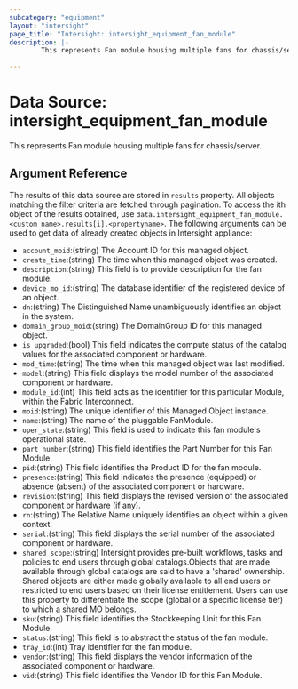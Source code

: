 ```yaml
---
subcategory: "equipment"
layout: "intersight"
page_title: "Intersight: intersight_equipment_fan_module"
description: |-
        This represents Fan module housing multiple fans for chassis/server.

---
```


# Data Source: intersight_equipment_fan_module
This represents Fan module housing multiple fans for chassis/server.
## Argument Reference
The results of this data source are stored in `results` property.
All objects matching the filter criteria are fetched through pagination.
To access the ith object of the results obtained, use `data.intersight_equipment_fan_module.<custom_name>.results[i].<propertyname>`.
The following arguments can be used to get data of already created objects in Intersight appliance:
* `account_moid`:(string) The Account ID for this managed object. 
* `create_time`:(string) The time when this managed object was created. 
* `description`:(string) This field is to provide description for the fan module. 
* `device_mo_id`:(string) The database identifier of the registered device of an object. 
* `dn`:(string) The Distinguished Name unambiguously identifies an object in the system. 
* `domain_group_moid`:(string) The DomainGroup ID for this managed object. 
* `is_upgraded`:(bool) This field indicates the compute status of the catalog values for the associated component or hardware. 
* `mod_time`:(string) The time when this managed object was last modified. 
* `model`:(string) This field displays the model number of the associated component or hardware. 
* `module_id`:(int) This field acts as the identifier for this particular Module, within the Fabric Interconnect. 
* `moid`:(string) The unique identifier of this Managed Object instance. 
* `name`:(string) The name of the pluggable FanModule. 
* `oper_state`:(string) This field is used to indicate this fan module's operational state. 
* `part_number`:(string) This field identifies the Part Number for this Fan Module. 
* `pid`:(string) This field identifies the Product ID for the fan module. 
* `presence`:(string) This field indicates the presence (equipped) or absence (absent) of the associated component or hardware. 
* `revision`:(string) This field displays the revised version of the associated component or hardware (if any). 
* `rn`:(string) The Relative Name uniquely identifies an object within a given context. 
* `serial`:(string) This field displays the serial number of the associated component or hardware. 
* `shared_scope`:(string) Intersight provides pre-built workflows, tasks and policies to end users through global catalogs.Objects that are made available through global catalogs are said to have a 'shared' ownership. Shared objects are either made globally available to all end users or restricted to end users based on their license entitlement. Users can use this property to differentiate the scope (global or a specific license tier) to which a shared MO belongs. 
* `sku`:(string) This field identifies the Stockkeeping Unit for this Fan Module. 
* `status`:(string) This field is to abstract the status of the fan module. 
* `tray_id`:(int) Tray identifier for the fan module. 
* `vendor`:(string) This field displays the vendor information of the associated component or hardware. 
* `vid`:(string) This field identifies the Vendor ID for this Fan Module. 
 
